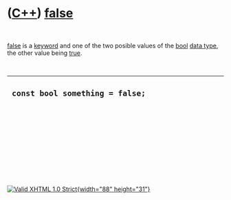 



 

 

 

 

 

([C++](Cpp.htm)) [false](CppFalse.htm)
======================================

 

[false](CppFalse.htm) is a [keyword](CppKeyword.htm) and one of the two
posible values of the [bool](CppBool.htm) [data type](CppDataType.htm),
the other value being [true](CppTrue.htm).

 

  ----------------------------------
  ` const bool something = false;`
  ----------------------------------

 

 

 

 

 





 

[![Valid XHTML 1.0 Strict](valid-xhtml10.png){width="88"
height="31"}](http://validator.w3.org/check?uri=referer)
